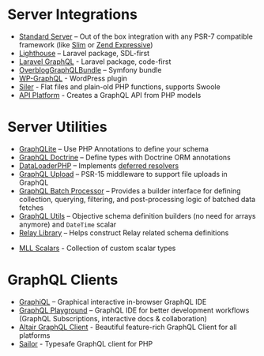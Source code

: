 # Server Integrations

* [Standard Server](executing-queries.md#using-server) – Out of the box integration with any PSR-7 compatible framework (like [Slim](http://slimframework.com) or [Zend Expressive](http://zendframework.github.io/zend-expressive/))
* [Lighthouse](https://github.com/nuwave/lighthouse) – Laravel package, SDL-first
* [Laravel GraphQL](https://github.com/rebing/graphql-laravel) - Laravel package, code-first 
* [OverblogGraphQLBundle](https://github.com/overblog/GraphQLBundle) – Symfony bundle
* [WP-GraphQL](https://github.com/wp-graphql/wp-graphql) - WordPress plugin
* [Siler](https://github.com/leocavalcante/siler) - Flat files and plain-old PHP functions, supports Swoole
* [API Platform](https://api-platform.com/docs/core/graphql) - Creates a GraphQL API from PHP models

# Server Utilities

* [GraphQLite](https://graphqlite.thecodingmachine.io) – Use PHP Annotations to define your schema
* [GraphQL Doctrine](https://github.com/Ecodev/graphql-doctrine) – Define types with Doctrine ORM annotations
* [DataLoaderPHP](https://github.com/overblog/dataloader-php) – Implements [deferred resolvers](data-fetching.md#solving-n1-problem)
* [GraphQL Upload](https://github.com/Ecodev/graphql-upload) – PSR-15 middleware to support file uploads in GraphQL
* [GraphQL Batch Processor](https://github.com/vasily-kartashov/graphql-batch-processing) – Provides a builder interface for defining collection, querying, filtering, and post-processing logic of batched data fetches 
* [GraphQL Utils](https://github.com/simPod/GraphQL-Utils) – Objective schema definition builders (no need for arrays anymore) and `DateTime` scalar
* [Relay Library](https://github.com/ivome/graphql-relay-php) – Helps construct Relay related schema definitions
- [MLL Scalars](https://github.com/mll-lab/graphql-php-scalars) - Collection of custom scalar types

# GraphQL Clients

* [GraphiQL](https://github.com/graphql/graphiql) – Graphical interactive in-browser GraphQL IDE
* [GraphQL Playground](https://github.com/prismagraphql/graphql-playground) – GraphQL IDE for better development workflows (GraphQL Subscriptions, interactive docs & collaboration)
* [Altair GraphQL Client](https://altair.sirmuel.design) - Beautiful feature-rich GraphQL Client for all platforms
* [Sailor](https://github.com/spawnia/sailor) - Typesafe GraphQL client for PHP
